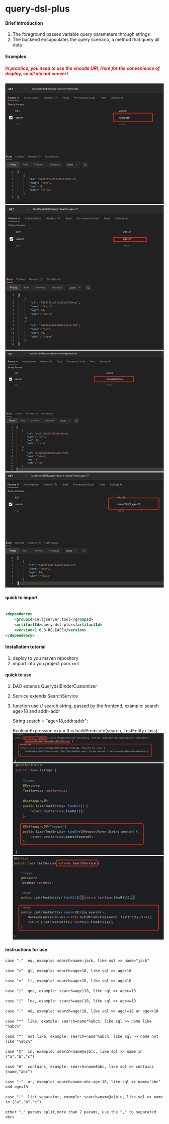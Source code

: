 # query-dsl-plus

#### Brief introduction

1. The foreground passes variable query parameters through strings
2. The backend encapsulates the query scenario, a method that query all data

#### Examples 
##### <font color= "#FF0000"> In practice, you need to use the encode URI, Here for the convenience of display, so all did not convert </font>

![postman query1](img/postman_query1.png)
![postman_query2.png](img/postman_query2.png)
![postman_query3.png](img/postman_query3.png)
![postman_query4.png](img/postman_query4.png)

#### quick to import

~~~xml

<dependency>
    <groupId>cn.ljserver.tool</groupId>
    <artifactId>query-dsl-plus</artifactId>
    <version>1.0.0-RELEASE</version>
</dependency>
~~~

#### Installation tutorial

1. deploy to you maven repository
2. import into you project pom.xml

#### quick to use

1. DAO extends QuerydslBinderCustomizer
2. Service extends SearchService
3. function use
   // search string, passed by the frontend, example: search age>18 and addr=addr

   String search = "age>18,addr:addr";

   BooleanExpression exp = this.buildPredicate(search, TestEntity.class);
![img_2.png](img/dao_extends.png)
![img_1.png](img/api_use.png)
![img.png](img/service_extends.png)

#### Instructions for use

    case ":"  eq, example: search=name:jack, like sql >> name="jack" 

    case ">"  gt, example: search=age>18, like sql >> age>18 

    case "<"  lt, example: search=age<18, like sql >> age<18 

    case ")"  goe, example: search=age)18, like sql >> age>=18 

    case "("  loe, example: search=age(18, like sql >> age<=18 

    case "!"  né, example: search=age!18, like sql >> age!=18 or age<>18

    case "*"  like, example: search=name*%abc%, like sql >> name like "%abc%"

    case "^"  not like, example: search=name^%abc%, like sql >> name not like "%abc%" 

    case "@"  in, example: search=name@a|b|c, like sql >> name in ("a","b","c")  

    case "#"  contains, example: search=name#abc, like sql >> contains (name,"abc")  

    case "~"  or, example: search=name:abc~age:18, like sql >> name="abc" and age=18  

    case "|"  list separator, example: search=name@a|b|c, like sql >> name in ("a","b","c") 

    other "," params split,more than 2 params, use the "," to separated <br>

